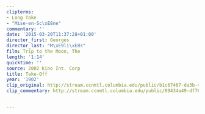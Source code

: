 ```yaml
---
clipterms:
- Long Take
- "Mise-en-Sc\xE8ne"
commentary: ''
date: '2015-03-20T11:37:28+01:00'
director_first: Georges
director_last: "M\xE9li\xE8s"
film: Trip to the Moon, The
length: '1:14'
quicktime: ''
source: 2002 Kino Int. Corp
title: Take-Off
year: '1902'
clip_original: http://stream.ccnmtl.columbia.edu/public/b1c67467-da3b-4af2-b363-d72c018860a7_480-029_moon_FLG_et.mp4
clip_commentary: http://stream.ccnmtl.columbia.edu/public/09434a49-df7b-4522-bb2d-acfbaaa4f86e_480-029_moon_commentary_FLG_et.mp4


---
```

